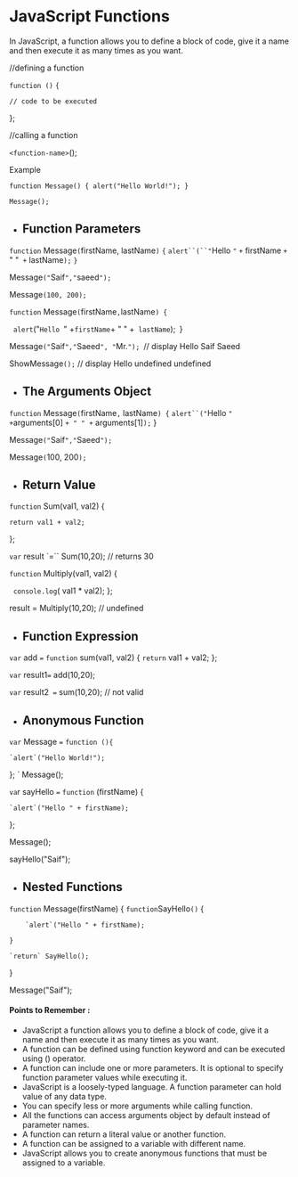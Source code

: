# JavaScript Functions
In JavaScript, a function allows you to define a block of code, give it a name and then execute it as many times as you want.

//defining a function

`function `<function-name>`()`
`{`

    // code to be executed
};

//calling a function

`<function-name>`();

Example

`function Message() {
    alert("Hello World!");
}`

`Message();`

- ## Function Parameters
`function` Message`(`firstName, lastName`)` `{`
    `alert``(``"`Hello `"` `+` firstName `+` " "` +` lastName`);`
`}`

Message`("`Saif`","`saeed`");`

Message`(100, 200);`

`function` Message`(`firstName`,`lastName`) {`

   ` alert`("`Hello `" +` firstName `+ " " +` lastName`);`
`}

Message`("`Saif`","`Saeed`", "`Mr.`"); `// display Hello Saif Saeed

ShowMessage`();` // display Hello undefined undefined
- ## The Arguments Object
`function` Message`(`firstName`,` lastName`) {`
    `alert``("`Hello `" +`arguments[0] `+ " " +` arguments[1]`);`
}

Message`("`Saif`","`Saeed`");` 

Message`(`100, 200`);`

- ## Return Value
`function` Sum(val1, val2) {

    return val1 + val2;
};

`var` result `=`` Sum(10,20); // returns 30

`function` Multiply(val1, val2) {

   ` console.log`( val1 * val2);
};

result = Multiply(10,20); // undefined

- ## Function Expression
`var` add `=` `function` sum(val1, val2) {
    `return` val1 + val2;
};

`var` result1`=` add(10,20);

`var` result2` =` sum(10,20); // not valid

- ## Anonymous Function
`var` Message `=` `function (){`

    `alert`("Hello World!");
};
`
Message();

`va`r sayHello `=` `function` (firstName) {

    `alert`("Hello " + firstName);
};

Message();

sayHello("Saif");

- ## Nested Functions
`function` Message(firstName)
{
    `function`SayHello`()` {

        `alert`("Hello " + firstName);

    }

    `return` SayHello();
}

 Message("Saif");
 

  #### Points to Remember :
- JavaScript a function allows you to define a block of code, give it a name and then execute it as many times as you want.
- A function can be defined using function keyword and can be executed using () operator.
- A function can include one or more parameters. It is optional to specify function parameter values while executing it.
- JavaScript is a loosely-typed language. A function parameter can hold value of any data type.
- You can specify less or more arguments while calling function.
- All the functions can access arguments object by default instead of parameter names.
- A function can return a literal value or another function.
- A function can be assigned to a variable with different name.
- JavaScript allows you to create anonymous functions that must be assigned to a variable.